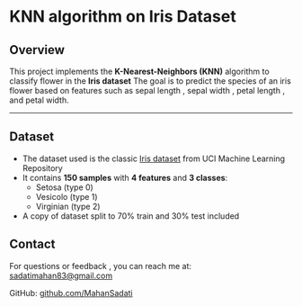 # KNN algorithm on Iris Dataset
## Overview
This project implements the **K-Nearest-Neighbors (KNN)** algorithm to classify flower in the **Iris dataset**
The goal is to predict the species of an iris flower based on features such as sepal length , sepal width , petal length
, and petal width.

---
## Dataset
- The dataset used is the classic [Iris dataset](https://archive.ics.uci.edu/dataset/53/iris) from UCI Machine Learning Repository
- It contains **150 samples** with **4 features** and **3 classes**:
  - Setosa (type 0)
  - Vesicolo (type 1)
  - Virginian (type 2)
- A copy of dataset split to 70% train and 30% test included

## Contact
For questions or feedback , you can reach me at:
[sadatimahan83@gmail.com](mailto:sadatimahan83@gmail.com)

GitHub:
[github.com/MahanSadati](https://github.com/MahanSadati)

